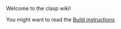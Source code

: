 Welcome to the clasp wiki!

You might want to read the [Build instructions](https://github.com/clasp-developers/clasp/wiki/Build-Instructions)
